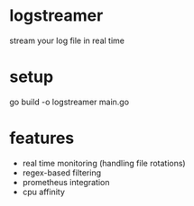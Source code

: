 # logstreamer
stream your log file in real time

# setup
go build -o logstreamer main.go

# features
- real time monitoring (handling file rotations)
- regex-based filtering
- prometheus integration
- cpu affinity
